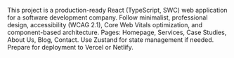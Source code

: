 <!-- Use this file to provide workspace-specific custom instructions to Copilot. For more details, visit https://code.visualstudio.com/docs/copilot/copilot-customization#_use-a-githubcopilotinstructionsmd-file -->

This project is a production-ready React (TypeScript, SWC) web application for a software development company. Follow minimalist, professional design, accessibility (WCAG 2.1), Core Web Vitals optimization, and component-based architecture. Pages: Homepage, Services, Case Studies, About Us, Blog, Contact. Use Zustand for state management if needed. Prepare for deployment to Vercel or Netlify.
